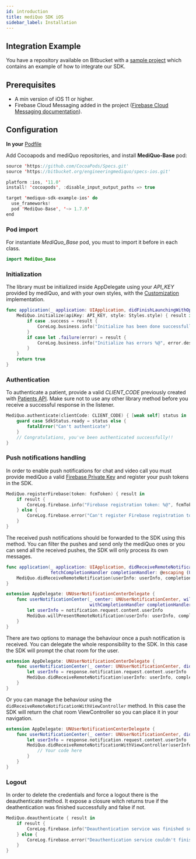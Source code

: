 ```yaml
---
id: introduction
title: mediQuo SDK iOS
sidebar_label: Installation
---
```


## Integration Example

You have a repository available on Bitbucket with a
[sample project](https://bitbucket.org/engineeringmediquo/mediquo-sdk-example-ios/src/master/)
which contains an example of how to integrate our SDK.

## Prerequisites

- A min version of iOS 11 or higher.
- Firebase Cloud Messaging added in the project ([Firebase Cloud Messaging documentation](https://firebase.google.com/docs/cloud-messaging/ios/client)).

## Configuration

**In your** [Podfile](https://guides.cocoapods.org/syntax/podfile.html)

Add Cocoapods and mediQuo repositories, and install **MediQuo-Base** pod:

```swift
source 'https://github.com/CocoaPods/Specs.git'
source 'https://bitbucket.org/engineeringmediquo/specs-ios.git'

platform :ios, '11.0'
install! 'cocoapods', :disable_input_output_paths => true

target 'mediquo-sdk-example-ios' do
  use_frameworks!
  pod 'MediQuo-Base', '~> 1.7.0'
end
```

### Pod import

For instantiate _MediQuo_Base_ pod, you must to import it before in each class.

```swift
import MediQuo_Base
```

### Initialization

The library must be initialized inside AppDelegate using your _API_KEY_ provided by mediQuo, and with your own styles, with the [Customization](https://developer.mediquo.com/docs/sdk/ios/customization) implementation.

```swift
func application(_ application: UIApplication, didFinishLaunchingWithOptions launchOptions: [UIApplication.LaunchOptionsKey: Any]?) -> Bool {
    MediQuo.initialize(apiKey: API_KEY, style: Styles.style) { result in
        if case .success = result {
            CoreLog.business.info("Initialize has been done successfully")
        }
        if case let .failure(error) = result {
            CoreLog.business.info("Initialize has errors %@", error.description)
        }
    }
    return true
}
```

### Authentication

To authenticate a patient, provide a valid _CLIENT_CODE_ previously created with [Patients API](http://developer.mediquo.com/docs/introduction/).
Make sure not to use any other library method before you receive a successful response in the listener.

```swift
MediQuo.authenticate(clientCode: CLIENT_CODE) { [weak self] status in
    guard case SdkStatus.ready = status else {
        fatalError("Can't authenticate")
    }
    // Congratulations, you've been authenticated successfully!!
}
```

### Push notifications handling

In order to enable push notifications for chat and video call you must provide mediQuo a valid [Firebase Private Key](https://firebase.google.com/docs/cloud-messaging/auth-server#provide-credentials-manually)
and register your push tokens in the SDK.

```swift
MediQuo.registerFirebase(token: fcmToken) { result in
    if result {
        CoreLog.firebase.info("Firebase registration token: %@", fcmToken)
    } else {
        CoreLog.firebase.error("Can't register Firebase registration token")
    }
}
```

The received push notifications should be forwarded to the SDK using this method. You can filter the pushes and send only the mediQuo ones or you can send all the received pushes, the SDK will only process its own messages.

```swift
func application(_ application: UIApplication, didReceiveRemoteNotification userInfo: [AnyHashable: Any],
                 fetchCompletionHandler completionHandler: @escaping (UIBackgroundFetchResult) -> Void) {
    MediQuo.didReceiveRemoteNotification(userInfo: userInfo, completion: completionHandler)
}

extension AppDelegate: UNUserNotificationCenterDelegate {
    func userNotificationCenter(_ center: UNUserNotificationCenter, willPresent notification: UNNotification,
                                withCompletionHandler completionHandler: @escaping (UNNotificationPresentationOptions) -> Void) {
        let userInfo = notification.request.content.userInfo
        MediQuo.willPresentRemoteNotification(userInfo: userInfo, completion: completionHandler)
    }
}
```

There are two options to manage the behaviour once a push notification is received. You can delegate the whole responsibility to the SDK. In this case the SDK will prompt the chat room for the user.

```swift
extension AppDelegate: UNUserNotificationCenterDelegate {
    func userNotificationCenter(_ center: UNUserNotificationCenter, didReceive response: UNNotificationResponse, withCompletionHandler completionHandler: @escaping () -> Void) {
        let userInfo = response.notification.request.content.userInfo
        MediQuo.didReceiveRemoteNotification(userInfo: userInfo, completion: completionHandler)
    }
}
```

Or you can manage the behaviour using the `didReceiveRemoteNotificationWithViewController` method. In this case the SDK will return the chat room ViewController so you can place it in your navigation.

```swift
extension AppDelegate: UNUserNotificationCenterDelegate {
    func userNotificationCenter(_ center: UNUserNotificationCenter, didReceive response: UNNotificationResponse, withCompletionHandler completionHandler: @escaping () -> Void) {
        let userInfo = response.notification.request.content.userInfo
        MediQuo.didReceiveRemoteNotificationWithViewController(userInfo: userInfo) { viewController in
            // Your code here
        }
    }
}
```

### Logout

In order to delete the credentials and force a logout there is the deauthenticate method. It expose a closure witch returns true if the deathentication was finished successfully and false if not.

```swift
MediQuo.deauthenticate { result in
    if result {
        CoreLog.firebase.info("Deauthentication service was finished successfully")
    } else {
        CoreLog.firebase.error("Deauthentication service couldn't finished successfully")
    }
}
```

